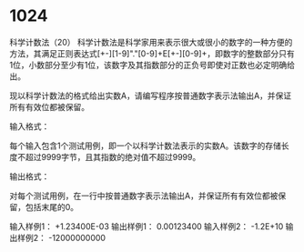 # 1024
科学计数法（20）
科学计数法是科学家用来表示很大或很小的数字的一种方便的方法，其满足正则表达式[+-][1-9]"."[0-9]+E[+-][0-9]+，即数字的整数部分只有1位，小数部分至少有1位，该数字及其指数部分的正负号即使对正数也必定明确给出。

现以科学计数法的格式给出实数A，请编写程序按普通数字表示法输出A，并保证所有有效位都被保留。

输入格式：

每个输入包含1个测试用例，即一个以科学计数法表示的实数A。该数字的存储长度不超过9999字节，且其指数的绝对值不超过9999。

输出格式：

对每个测试用例，在一行中按普通数字表示法输出A，并保证所有有效位都被保留，包括末尾的0。

输入样例1：
+1.23400E-03
输出样例1：
0.00123400
输入样例2：
-1.2E+10
输出样例2：
-12000000000
